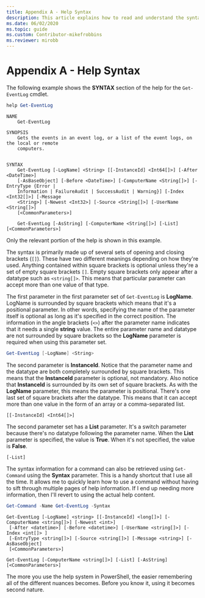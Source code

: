 ```yaml
---
title: Appendix A - Help Syntax
description: This article explains how to read and understand the syntax of a cmdlet as presented by Get-Help.
ms.date: 06/02/2020
ms.topic: guide
ms.custom: Contributor-mikefrobbins
ms.reviewer: mirobb
---
```

# Appendix A - Help Syntax

The following example shows the **SYNTAX** section of the help for the `Get-EventLog` cmdlet.

```powershell
help Get-EventLog
```

```Output
NAME
    Get-EventLog

SYNOPSIS
    Gets the events in an event log, or a list of the event logs, on the local or remote
    computers.


SYNTAX
    Get-EventLog [-LogName] <String> [[-InstanceId] <Int64[]>] [-After <DateTime>]
    [-AsBaseObject] [-Before <DateTime>] [-ComputerName <String[]>] [-EntryType {Error |
    Information | FailureAudit | SuccessAudit | Warning}] [-Index <Int32[]>] [-Message
    <String>] [-Newest <Int32>] [-Source <String[]>] [-UserName <String[]>]
    [<CommonParameters>]

    Get-EventLog [-AsString] [-ComputerName <String[]>] [-List] [<CommonParameters>]
```

Only the relevant portion of the help is shown in this example.

The syntax is primarily made up of several sets of opening and closing brackets (`[]`). These have
two different meanings depending on how they're used. Anything contained within square brackets is
optional unless they're a set of empty square brackets `[]`. Empty square brackets only appear
after a datatype such as `<string[]>`. This means that particular parameter can accept more than
one value of that type.

The first parameter in the first parameter set of `Get-EventLog` is **LogName**. LogName is
surrounded by square brackets which means that it's a positional parameter. In other words,
specifying the name of the parameter itself is optional as long as it's specified in the correct
position. The information in the angle brackets (`<>`) after the parameter name indicates that it
needs a single **string** value. The entire parameter name and datatype are not surrounded by square
brackets so the **LogName** parameter is required when using this parameter set.

```powershell
Get-EventLog [-LogName] <String>
```

The second parameter is **InstanceId**. Notice that the parameter name and the datatype are both
completely surrounded by square brackets. This means that the **InstanceId** parameter is optional,
not mandatory. Also notice that **InstanceId** is surrounded by its own set of square brackets. As
with the **LogName** parameter, this means the parameter is positional. There's one last set of
square brackets after the datatype. This means that it can accept more than one value in the form of
an array or a comma-separated list.

```
[[-InstanceId] <Int64[]>]
```

The second parameter set has a **List** parameter. It's a switch parameter because there's no
datatype following the parameter name. When the **List** parameter is specified, the value is
**True**. When it's not specified, the value is **False**.

```
[-List]
```

The syntax information for a command can also be retrieved using `Get-Command` using the **Syntax**
parameter. This is a handy shortcut that I use all the time. It allows me to quickly learn how to
use a command without having to sift through multiple pages of help information. If I end up needing
more information, then I'll revert to using the actual help content.

```powershell
Get-Command -Name Get-EventLog -Syntax
```

```Output
Get-EventLog [-LogName] <string> [[-InstanceId] <long[]>] [-ComputerName <string[]>] [-Newest <int>]
 [-After <datetime>] [-Before <datetime>] [-UserName <string[]>] [-Index <int[]> ]
 [-EntryType <string[]>] [-Source <string[]>] [-Message <string>] [-AsBaseObject]
 [<CommonParameters>]

Get-EventLog [-ComputerName <string[]>] [-List] [-AsString] [<CommonParameters>]
```

The more you use the help system in PowerShell, the easier remembering all of the different nuances
becomes. Before you know it, using it becomes second nature.
